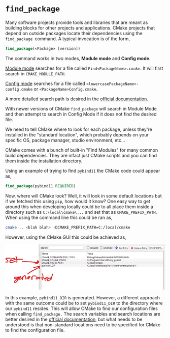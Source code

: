 # `find_package`

Many software projects provide tools and libraries that are meant as building blocks for other projects and applications. CMake projects that depend on outside packages locate their dependencies using the `find_package `command. A typical invocation is of the form,

```CMake
find_package(<Package> [version])
```

The command works in two modes, **Module mode** and **Config mode**. 

[Module mode](https://cmake.org/cmake/help/latest/command/find_package.html#search-modes) searches for a file called `Find<PackageName>.cmake`.  It will first search in `CMAKE_MODULE_PATH`.

[Config mode](https://cmake.org/cmake/help/latest/command/find_package.html#search-modes) searches for a file called `<lowercasePackageName>-config.cmake` or `<PackageName>Config.cmake`.

A more detailed search path is desired in the [official documentation](https://cmake.org/cmake/help/latest/command/find_package.html#config-mode-search-procedure).

With newer versions of CMake `find_package` will search in Module Mode and then attempt to search in Config Mode if it does not find the desired file.

We need to tell CMake where to look for each package, unless they're installed in the "standard location", which probably depends on your specific OS, package manager, studio environment, etc...

CMake comes with a bunch of built-in "Find Modules" for many common build dependencies. They are infact just CMake scripts and you can find them inside the installation directory.

Using an example of trying to find `pybind11` the CMake code could appear as,

```CMake
find_package(pybind11 REQUIRED)
```

Now, where will CMake look? Well, it will look in some default locations but if we fetched this using `pip`, how would it know? One easy way to get around this when developing locally could be to all place them inside a directory such as `C:\local\cmake\...` and set that as `CMAKE_PREFIX_PATH`. When using the command line this could be ran as,

```bash
cmake .. <blah blah> -DCMAKE_PREFIX_PATH=C:/local/cmake
```

However, using the CMake GUI this could be achieved as,

![](./images/1.webp)

In this example, `pybind11_DIR` is generated. However, a different approach with the same outcome could be to set `pybind11_DIR` to the directory where our `pybind11` resides. This will allow CMake to find our configuration files when calling `find_package.` The search variables and search locations are better desired in the [official documentation](https://cmake.org/cmake/help/latest/command/find_package.html#config-mode-search-procedure), but what needs to be understood is that non-standard locations need to be specified for CMake to find the configuration file.